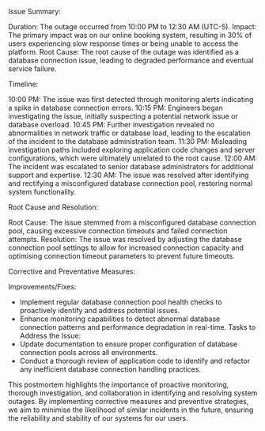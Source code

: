 Issue Summary:

Duration: The outage occurred from 10:00 PM to 12:30 AM (UTC-5).
Impact: The primary impact was on our online booking system, resulting in 30% of users experiencing slow response times or being unable to access the platform.
Root Cause: The root cause of the outage was identified as a database connection issue, leading to degraded performance and eventual service failure.

Timeline:

10:00 PM: The issue was first detected through monitoring alerts indicating a spike in database connection errors.
10:15 PM: Engineers began investigating the issue, initially suspecting a potential network issue or database overload.
10:45 PM: Further investigation revealed no abnormalities in network traffic or database load, leading to the escalation of the incident to the database administration team.
11:30 PM: Misleading investigation paths included exploring application code changes and server configurations, which were ultimately unrelated to the root cause.
12:00 AM: The incident was escalated to senior database administrators for additional support and expertise.
12:30 AM: The issue was resolved after identifying and rectifying a misconfigured database connection pool, restoring normal system functionality.

Root Cause and Resolution:

Root Cause: The issue stemmed from a misconfigured database connection pool, causing excessive connection timeouts and failed connection attempts.
Resolution: The issue was resolved by adjusting the database connection pool settings to allow for increased connection capacity and optimising connection timeout parameters to prevent future timeouts.

Corrective and Preventative Measures:

Improvements/Fixes:
  - Implement regular database connection pool health checks to proactively identify and address potential issues.
  - Enhance monitoring capabilities to detect abnormal database connection patterns and performance degradation in real-time.
Tasks to Address the Issue:
  - Update documentation to ensure proper configuration of database connection pools across all environments.
  - Conduct a thorough review of application code to identify and refactor any inefficient database connection handling practices.
  
This postmortem highlights the importance of proactive monitoring, thorough investigation, and collaboration in identifying and resolving system outages. By implementing corrective measures and preventive strategies, we aim to minimise the likelihood of similar incidents in the future, ensuring the reliability and stability of our systems for our users.

